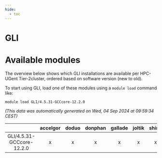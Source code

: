 ```yaml
---
hide:
  - toc
---
```


GLI
===

# Available modules


The overview below shows which GLI installations are available per HPC-UGent Tier-2cluster, ordered based on software version (new to old).

To start using GLI, load one of these modules using a `module load` command like:

```shell
module load GLI/4.5.31-GCCcore-12.2.0
```

*(This data was automatically generated on Wed, 04 Sep 2024 at 09:59:34 CEST)*  

| |accelgor|doduo|donphan|gallade|joltik|shinx|skitty|
| :---: | :---: | :---: | :---: | :---: | :---: | :---: | :---: |
|GLI/4.5.31-GCCcore-12.2.0|x|x|x|x|x|x|x|
